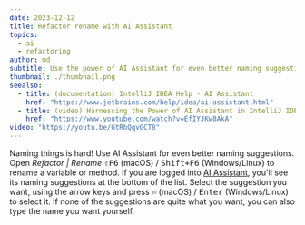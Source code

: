 ```yaml
---
date: 2023-12-12
title: Refactor rename with AI Assistant
topics:
  - ai
  - refactoring
author: md
subtitle: Use the power of AI Assistant for even better naming suggestions
thumbnail: ./thumbnail.png
seealso:
  - title: (documentation) IntelliJ IDEA Help - AI Assistant
    href: "https://www.jetbrains.com/help/idea/ai-assistant.html"
  - title: (video) Harnessing the Power of AI Assistant in IntelliJ IDEA
    href: "https://www.youtube.com/watch?v=EfIYJKw8AkA"
video: "https://youtu.be/GtRbQqvGCT8"
---
```


Naming things is hard! Use AI Assistant for even better naming suggestions. Open _Refactor | Rename_ <kbd>⇧F6</kbd> (macOS) / <kbd>Shift+F6</kbd> (Windows/Linux) to rename a variable or method. If you are logged into [AI Assistant](https://www.jetbrains.com/help/idea/ai-assistant.html), you'll see its naming suggestions at the bottom of the list. Select the suggestion you want, using the arrow keys and press <kbd>⏎</kbd> (macOS) / <kbd>Enter</kbd> (Windows/Linux) to select it. If none of the suggestions are quite what you want, you can also type the name you want yourself.
